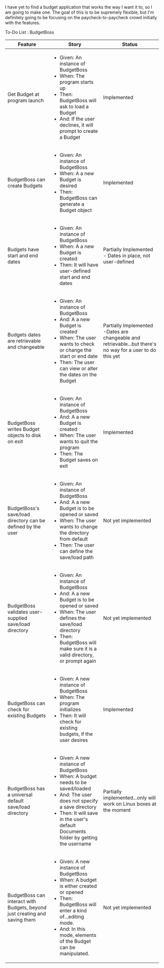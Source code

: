 I have yet to find a budget application that works the way I want it to, so I am going to make one. The goal of this is to be supremely flexible, but I'm definitely going to be focusing on the paycheck-to-paycheck crowd initially with the features.

To-Do List : BudgetBoss
<table>
	<thead>
		<tr>
		  <th>Feature</th>
		  <th>Story</th>
		  <th>Status</th>
		</tr>
	</thead>
	<tbody>
		<tr>
		  <td>Get Budget at program launch</td>
		  <td>
		    <ul>
		       <li>Given: An instance of BudgetBoss</li>
		       <li>When: The program starts up</li>
		       <li>Then: BudgetBoss will ask to load a Budget</li>
		       <li>And: If the user declines, it will prompt to create a Budget</li>
		  </td>
		  <td>Implemented</td>
		</tr>
		<tr>
		  <td>BudgetBoss can create Budgets</td>
		  <td>
		    <ul>
		       <li>Given: An instance of BudgetBoss</li>
		       <li>When: A a new Budget is desired</li>
		       <li>Then: BudgetBoss can generate a Budget object</li>
		  </td>
	 	  <td>Implemented</td>
		</tr>
		<tr>
		  <td>Budgets have start and end dates</td>
		  <td>
		    <ul>
		       <li>Given: An instance of BudgetBoss</li>
		       <li>When: A a new Budget is created</li>
		       <li>Then: It will have user-defined start and end dates</li>
		  </td>
	 	  <td>Partially Implemented - Dates in place, not user-defined</td>
		</tr>
		<tr>
		  <td>Budgets dates are retrievable and changeable</td>
		  <td>
		    <ul>
		       <li>Given: An instance of BudgetBoss</li>
		       <li>And: A a new Budget is created</li>
		       <li>When: The user wants to check or change the start or end date</li>
		       <li>Then: The user can view or alter the dates on the Budget</li>
		  </td>
	 	  <td>Partially Implemented -Dates are changeable and retrievable...but there's no way for a user to do this yet</td>
		</tr>
		<tr>
		  <td>BudgetBoss writes Budget objects to disk on exit</td>
		  <td>
		    <ul>
		       <li>Given: An instance of BudgetBoss</li>
		       <li>And: A a new Budget is created</li>
		       <li>When: The user wants to quit the program</li>
		       <li>Then: The Budget saves on exit</li>
		  </td>
	 	  <td>Implemented</td>
		</tr>
		<tr>
		  <td>BudgetBoss's save/load directory can be defined by the user</td>
		  <td>
		    <ul>
		       <li>Given: An instance of BudgetBoss</li>
		       <li>And: A a new Budget is to be opened or saved</li>
		       <li>When: The user wants to change the directory from default</li>
		       <li>Then: The user can define the save/load path</li>
		  </td>
	 	  <td>Not yet implemented</td>
		</tr>
		<tr>
		  <td>BudgetBoss validates user-supplied save/load directory</td>
		  <td>
		    <ul>
		       <li>Given: An instance of BudgetBoss</li>
		       <li>And: A a new Budget is to be opened or saved</li>
		       <li>When: The user defines the save/load directory</li>
		       <li>Then: BudgetBoss will make sure it is a valid directory, or prompt again</li>
		  </td>
	 	  <td>Not yet implemented</td>
		</tr>
		<tr>
		  <td>BudgetBoss can check for existing Budgets</td>
		  <td>
		    <ul>
		       <li>Given: A new instance of BudgetBoss</li>
		       <li>When: The program initializes</li>
		       <li>Then: It will check for existing budgets, if the user desires</li>
		  </td>
	 	  <td>Implemented</td>
		</tr>
		<tr>
		  <td>BudgetBoss has a universal default save/load directory</td>
		  <td>
		    <ul>
		       <li>Given: A new instance of BudgetBoss</li>
		       <li>When: A budget needs to be saved/loaded</li>
		       <li>And: The user does not specify a save directory</li>
		       <li>Then: It will save in the user's default Documents folder by getting the username</li>
		  </td>
	 	  <td>Partially implemented...only will work on Linux boxes at the moment</td>
		</tr>
		<tr>
		  <td>BudgetBoss can interact with Budgets, beyond just creating and saving them</td>
		  <td>
		    <ul>
		       <li>Given: A new instance of BudgetBoss</li>
		       <li>When: A budget is either created or opened</li>
		       <li>Then: BudgetBoss will enter a kind of...editing mode.</li>
		       <li>And: In this mode, elements of the Budget can be manipulated.</li>
		  </td>
	 	  <td>Not yet implemented</td>
		</tr>
		</tbody>
	<tfoot>
	</tfoot>
</table>
